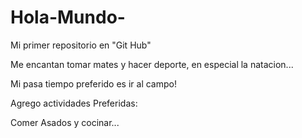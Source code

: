 # Hola-Mundo-

Mi primer repositorio en "Git Hub"

Me encantan tomar mates y hacer deporte, en especial la natacion... 

Mi pasa  tiempo preferido es ir al campo! 

Agrego actividades Preferidas:

Comer Asados y cocinar...
